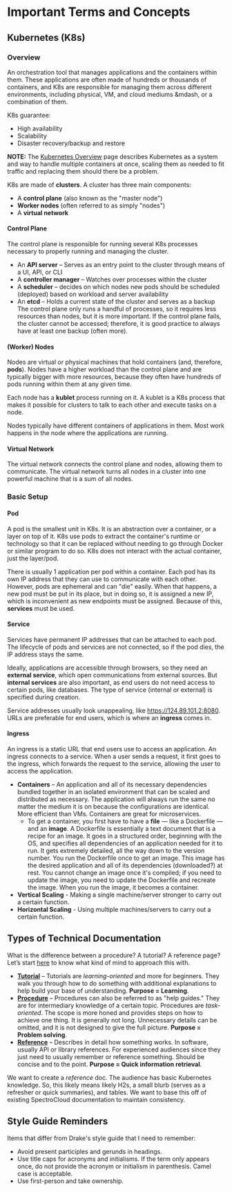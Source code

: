 
# Important Terms and Concepts
## Kubernetes (K8s)
### Overview
An orchestration tool that manages applications and the containers within them. These applications are often made of hundreds or thousands of containers, and K8s are responsible for managing them across different environments, including physical, VM, and cloud mediums &mdash, or a combination of them.

K8s guarantee:
- High availability
- Scalability
- Disaster recovery/backup and restore

**NOTE:** The [Kubernetes Overview](https://kubernetes.io/docs/concepts/overview/) page describes Kubernetes as a system and way to handle multiple containers at once, scaling them as needed to fit traffic and replacing them should there be a problem. 

K8s are made of **clusters**. A cluster has three main components: 
  - A **control plane** (also known as the "master node")
  - **Worker nodes** (often referred to as simply "nodes")
  - A **virtual network**

#### Control Plane
The control plane is responsible for running several K8s processes necessary to properly running and managing the cluster.
  - An **API server** &ndash; Serves as an entry point to the cluster through means of a UI, API, or CLI
  - A **controller manager** &ndash; Watches over processes within the cluster
  - A **scheduler** &ndash; decides on which nodes new pods should be scheduled (deployed) based on workload and server availability
  - An **etcd** &ndash; Holds a current state of the cluster and serves as a backup
The control plane only runs a handful of processes, so it requires less resources than nodes, but it is more important. If the control plane fails, the cluster cannot be accessed; therefore, it is good practice to always have at least one backup (often more).

#### (Worker) Nodes
Nodes are virtual or physical machines that hold containers (and, therefore, **pods**). Nodes have a higher workload than the control plane and are typically bigger with more resources, because they often have hundreds of pods running within them at any given time. 

Each node has a **kublet** process running on it. A kublet is a K8s process that makes it possible for clusters to talk to each other and execute tasks on a node. 

Nodes typically have different containers of applications in them. Most work happens in the node where the applications are running.

#### Virtual Network
The virtual network connects the control plane and nodes, allowing them to communicate. The virtual network turns all nodes in a cluster into one powerful machine that is a sum of all nodes.

### Basic Setup
#### Pod
A pod is the smallest unit in K8s. It is an abstraction over a container, or a layer on top of it. K8s use pods to extract the container's runtime or technology so that it can be replaced without needing to go through Docker or similar program to do so. K8s does not interact with the actual container, just the layer/pod.

There is usually 1 application per pod within a container. Each pod has its own IP address that they can use to communicate with each other. However, pods are ephemeral and can "die" easily. When that happens, a new pod must be put in its place, but in doing so, it is assigned a new IP, which is inconvenient as new endpoints must be assigned. Because of this, **services** must be used.

#### Service
Services have permanent IP addresses that can be attached to each pod. The lifecycle of pods and services are not connected, so if the pod dies, the IP address stays the same.

Ideally, applications are accessible through browsers, so they need an **external service**, which open communications from external sources. But **internal services** are also important, as end users do not need access to certain pods, like databases. The type of service (internal or external) is specified during creation.

Service addresses usually look unappealing, like https://124.89.101.2:8080. URLs are preferable for end users, which is where an **ingress** comes in.

#### Ingress
An ingress is a static URL that end users use to access an application. An ingress connects to a service. When a user sends a request, it first goes to the ingress, which forwards the request to the service, allowing the user to access the application. 






- **Containers** &ndash; An application and all of its necessary dependencies bundled together in an isolated environment that can be scaled and distributed as necessary. The application will always run the same no matter the medium it is on because the configurations are identical.  More efficient than VMs. Containers are great for microservices.
  - To get a container, you first have to have a **file** &mdash; like a Dockerfile &mdash; and an **image**. A Dockerfile is essentially a text document that is a recipe for an image. It goes in a structured order, beginning with the OS, and specifies all dependencies of an application needed for it to run. It gets extremely detailed, all the way down to the version number. You run the Dockerfile once to get an image. This image has the desired application and all of its dependencies (downloaded?) at rest. You cannot change an image once it's compiled; if you need to update the image, you need to update the Dockerfile and recreate the image. When you run the image, it becomes a container.
- **Vertical Scaling** - Making a single machine/server stronger to carry out a certain function.
- **Horizontal Scaling** - Using multiple machines/servers to carry out a certain function.

## Types of Technical Documentation
What is the difference between a procedure? A tutorial? A reference page? Let’s start [here](https://danielsieger.com/blog/2023/04/24/framework-for-better-documentation.html) to know what kind of mind to approach this with.
- **[Tutorial](https://docs.spectrocloud.com/clusters/public-cloud/deploy-k8s-cluster/)** &ndash;   Tutorials are *learning-oriented* and more for beginners. They walk you through how to do something with additional explanations to help build your base of understanding. **Purpose = Learning**.
- **[Procedure](https://docs.spectrocloud.com/clusters/cluster-management/remove-clusters/)** &ndash; Procedures can also be referred to as "help guides." They are for intermediary knowledge of a certain topic. Procedures are *task-oriented*. The scope is more honed and provides steps on how to achieve one thing. It is generally not long. Unnecessary details can be omitted, and it is not designed to give the full picture. **Purpose = Problem solving**.
- **[Reference](https://docs.spectrocloud.com/vertex/install-palette-vertex/install-on-kubernetes/vertex-helm-ref/#required-parameters)** &ndash; Describes in detail how something works. In software, usually API or library references. For experienced audiences since they just need to usually remember or reference something. Should be concise and to the point. **Purpose = Quick information retrieval**.

We want to create a *reference* doc. The audience has basic Kubernetes knowledge. So, this likely means likely H2s, a small blurb (serves as a refresher or quick summaries), and tables. We want to base this off of existing SpectroCloud documentation to maintain consistency.

## Style Guide Reminders
Items that differ from Drake's style guide that I need to remember:
- Avoid present participles and gerunds in headings. 
- Use title caps for acronyms and initialisms. If the term only appears once, do not provide the acronym or initialism in parenthesis. Camel case is acceptable.
- Use first-person and take ownership.